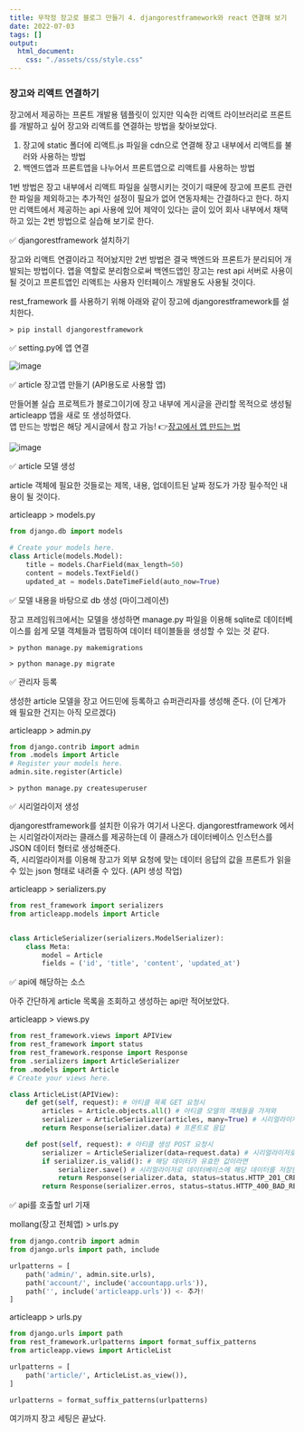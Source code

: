 ```yaml
---
title: 무작정 장고로 블로그 만들기 4. djangorestframework와 react 연결해 보기
date: 2022-07-03
tags: []
output:
  html_document:
    css: "./assets/css/style.css"
---
```


### 장고와 리액트 연결하기

장고에서 제공하는 프론트 개발용 템플릿이 있지만 익숙한 리액트 라이브러리로 프론트를 개발하고 싶어 장고와 리액트를 연결하는 방법을 찾아보았다.   
1. 장고에 static 폴더에 리액트.js 파일을 cdn으로 연결해 장고 내부에서 리액트를 불러와 사용하는 방법
2. 백엔드앱과 프론트앱을 나누어서 프론트앱으로 리액트를 사용하는 방법   

1번 방법은 장고 내부에서 리액트 파일을 실행시키는 것이기 때문에 장고에 프론트 관련한 파일을 제외하고는 추가적인 설정이 필요가 없어 연동자체는 간결하다고 한다. 하지만 리액트에서 제공하는 api 사용에 있어 제약이 있다는 글이 있어 회사 내부에서 채택하고 있는 2번 방법으로 실습해 보기로 한다.   

✅ djangorestframework 설치하기

장고와 리액트 연결이라고 적어놨지만 2번 방법은 결국 백엔드와 프론트가 분리되어 개발되는 방법이다. 앱을 역할로 분리함으로써 백엔드앱인 장고는 rest api 서버로 사용이 될 것이고 프론트앱인 리액트는 사용자 인터페이스 개발용도 사용될 것이다.   

rest_framework 를 사용하기 위해 아래와 같이 장고에 djangorestframework를 설치한다.   
```
> pip install djangorestframework
```

✅ setting.py에 앱 연결

![image](https://user-images.githubusercontent.com/24996316/177022097-795cc983-0039-446e-b9bc-9a9ff0c63519.png)


✅ article 장고앱 만들기 (API용도로 사용할 앱)

만들어볼 실습 프로젝트가 블로그이기에 장고 내부에 게시글을 관리할 목적으로 생성될 articleapp 앱을 새로 또 생성하였다.   
앱 만드는 방법은 해당 게시글에서 참고 가능! 👉[장고에서 앱 만드는 법](https://github.com/ksy8230/todayILearned/blob/main/content/blog/project/work/django/3.startapp.md, "make django app")

![image](https://user-images.githubusercontent.com/24996316/177022144-68d3b199-c19e-4c87-b248-6b0725edc566.png)

✅ article 모델 생성  

article 객체에 필요한 것들로는 제목, 내용, 업데이트된 날짜 정도가 가장 필수적인 내용이 될 것이다.   

articleapp > models.py   

```python
from django.db import models

# Create your models here.
class Article(models.Model):
    title = models.CharField(max_length=50)
    content = models.TextField()
    updated_at = models.DateTimeField(auto_now=True)

```


✅ 모델 내용을 바탕으로 db 생성 (마이그레이션)

장고 프레임워크에서는 모델을 생성하면 manage.py 파일을 이용해 sqlite로 데이터베이스를 쉽게 모델 객체들과 맵핑하여 데이터 테이블들을 생성할 수 있는 것 같다.   

```
> python manage.py makemigrations
```

```
> python manage.py migrate
```

✅ 관리자 등록

생성한 article 모델을 장고 어드민에 등록하고 슈퍼관리자를 생성해 준다. (이 단계가 왜 필요한 건지는 아직 모르겠다)   

articleapp > admin.py   

```python
from django.contrib import admin
from .models import Article
# Register your models here.
admin.site.register(Article)
```

```
> python manage.py createsuperuser
```

✅ 시리얼라이저 생성

djangorestframework를 설치한 이유가 여기서 나온다. djangorestframework 에서는 시리얼라이저라는 클래스를 제공하는데 이 클래스가 데이터베이스 인스턴스를 JSON 데이터 형터로 생성해준다.   
즉, 시리얼라이저를 이용해 장고가 외부 요청에 맞는 데이터 응답의 값을 프론트가 읽을 수 있는 json 형태로 내려줄 수 있다. (API 생성 작업)    

articleapp > serializers.py   

```python
from rest_framework import serializers
from articleapp.models import Article


class ArticleSerializer(serializers.ModelSerializer):
    class Meta:
        model = Article
        fields = ('id', 'title', 'content', 'updated_at')
```

✅ api에 해당하는 소스

아주 간단하게 article 목록을 조회하고 생성하는 api만 적어보았다.   

articleapp > views.py  

```python
from rest_framework.views import APIView
from rest_framework import status
from rest_framework.response import Response
from .serializers import ArticleSerializer
from .models import Article
# Create your views here.

class ArticleList(APIView):
    def get(self, request): # 아티클 목록 GET 요청시
        articles = Article.objects.all() # 아티클 모델의 객체들을 가져와
        serializer = ArticleSerializer(articles, many=True) # 시리얼라이저로 데이터베이스의 값을 json 형태로 만든다
        return Response(serializer.data) # 프론트로 응답

    def post(self, request): # 아티클 생성 POST 요청시
        serializer = ArticleSerializer(data=request.data) # 시리얼라이저로 요청 데이터를 json 형태로 만든다
        if serializer.is_valid(): # 해당 데이터가 유효한 값이라면
            serializer.save() # 시리얼라이저로 데이터베이스에 해당 데이터를 저장한다
            return Response(serializer.data, status=status.HTTP_201_CREATED) # 프론트로 생성 요청한 데이터를 json 형태로 응답
        return Response(serializer.erros, status=status.HTTP_400_BAD_REQUEST) # 해당 데이터가 유효하지 않다면 프론트로 에러 응답
```

✅ api를 호출할 url 기재

mollang(장고 전체앱) > urls.py  

```python
from django.contrib import admin
from django.urls import path, include

urlpatterns = [
    path('admin/', admin.site.urls),
    path('account/', include('accountapp.urls')),
    path('', include('articleapp.urls')) <- 추가!
]
```

articleapp > urls.py  

``` python
from django.urls import path
from rest_framework.urlpatterns import format_suffix_patterns
from articleapp.views import ArticleList

urlpatterns = [
    path('article/', ArticleList.as_view()),
]

urlpatterns = format_suffix_patterns(urlpatterns)
```


여기까지 장고 세팅은 끝났다. 



